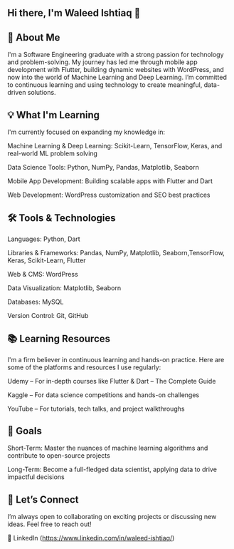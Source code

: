 ## Hi there, I'm Waleed Ishtiaq 👋
## 🚀 About Me
I'm a Software Engineering graduate with a strong passion for technology and problem-solving. My journey has led me through mobile app development with Flutter, building dynamic websites with WordPress, and now into the world of Machine Learning and Deep Learning. I’m committed to continuous learning and using technology to create meaningful, data-driven solutions.
## 💡 What I'm Learning
I'm currently focused on expanding my knowledge in:

Machine Learning & Deep Learning: Scikit-Learn, TensorFlow, Keras, and real-world ML problem solving

Data Science Tools: Python, NumPy, Pandas, Matplotlib, Seaborn

Mobile App Development: Building scalable apps with Flutter and Dart

Web Development: WordPress customization and SEO best practices

## 🛠️ Tools & Technologies

Languages: Python, Dart

Libraries & Frameworks: Pandas, NumPy, Matplotlib, Seaborn,TensorFlow, Keras, Scikit-Learn, Flutter

Web & CMS: WordPress

Data Visualization: Matplotlib, Seaborn

Databases: MySQL

Version Control: Git, GitHub
## 📚 Learning Resources
I'm a firm believer in continuous learning and hands-on practice. Here are some of the platforms and resources I use regularly:

Udemy – For in-depth courses like Flutter & Dart – The Complete Guide

Kaggle – For data science competitions and hands-on challenges

YouTube – For tutorials, tech talks, and project walkthroughs

## 🎯 Goals

Short-Term: Master the nuances of machine learning algorithms and contribute to open-source projects

Long-Term: Become a full-fledged data scientist, applying data to drive impactful decisions

## 🔗 Let’s Connect

I’m always open to collaborating on exciting projects or discussing new ideas. Feel free to reach out!

📍 LinkedIn (https://www.linkedin.com/in/waleed-ishtiaq/)
